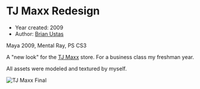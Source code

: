 # TJ Maxx Redesign

- Year created: 2009
- Author: [Brian Ustas](http://brianustas.com)

Maya 2009, Mental Ray, PS CS3

A "new look" for the [TJ Maxx](https://en.wikipedia.org/wiki/TJ_Maxx) store. For a business class my freshman year.

All assets were modeled and textured by myself.

![TJ Maxx Final](https://raw.githubusercontent.com/ustasb/renderings/master/tj_maxx_redesign/tj_maxx_redesign_final.jpg)
